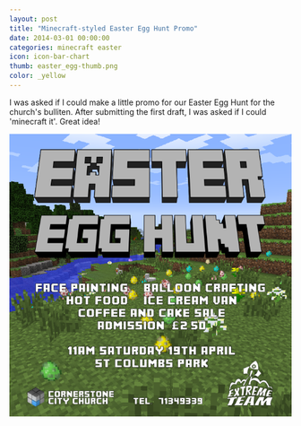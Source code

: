 ```yaml
---
layout: post
title: "Minecraft-styled Easter Egg Hunt Promo"
date: 2014-03-01 00:00:00
categories: minecraft easter
icon: icon-bar-chart
thumb: easter_egg-thumb.png
color: _yellow 
---
```

I was asked if I could make a little promo for our Easter Egg Hunt for the church's bulliten. After submitting the first draft, I was asked if I could 'minecraft it'. Great idea!

![Minecraft-style Easter Egg Hunt](/img/easter_egg.png)

